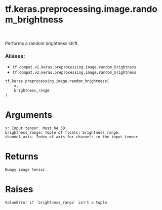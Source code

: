 <div itemscope itemtype="http://developers.google.com/ReferenceObject">
<meta itemprop="name" content="tf.keras.preprocessing.image.random_brightness" />
<meta itemprop="path" content="Stable" />
</div>

# tf.keras.preprocessing.image.random_brightness

<!-- Insert buttons -->

<table class="tfo-notebook-buttons tfo-api" align="left">
</table>



<!-- Start diff -->
Performs a random brightness shift.

### Aliases:

* `tf.compat.v1.keras.preprocessing.image.random_brightness`
* `tf.compat.v2.keras.preprocessing.image.random_brightness`


``` python
tf.keras.preprocessing.image.random_brightness(
    x,
    brightness_range
)
```



<!-- Placeholder for "Used in" -->

# Arguments
    x: Input tensor. Must be 3D.
    brightness_range: Tuple of floats; brightness range.
    channel_axis: Index of axis for channels in the input tensor.

# Returns
    Numpy image tensor.

# Raises
    ValueError if `brightness_range` isn't a tuple.